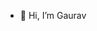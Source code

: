 - 👋 Hi, I’m Gaurav


<!---
gauravshr10/gauravshr10 is a ✨ special ✨ repository because its `README.md` (this file) appears on your GitHub profile.
You can click the Preview link to take a look at your changes.
--->
